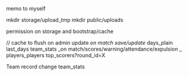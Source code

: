memo to myself

mkdir storage/upload_tmp
mkdir public/uploads

permission on storage and bootstrap/cache

// cache to flush on admin update
_on match save/update_
    days_plain
    last_days
    team_stats
_on match/scores/warning/attendance/expulsion _
    players_players
    top_scorers?round_id=X

Team record change
    team_stats